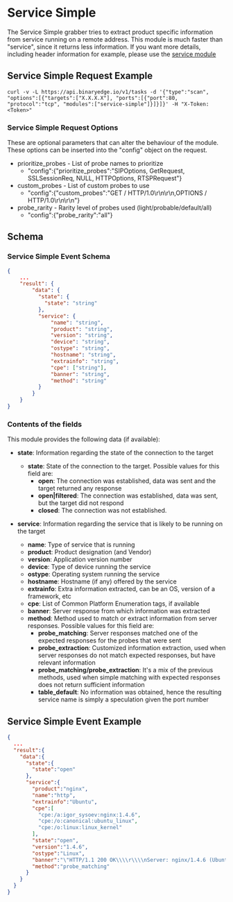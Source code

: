 # Service Simple

The Service Simple grabber tries to extract product specific information from service running on a remote address. This module is much faster than "service", since it returns less information. If you want more details, including header information for example, please use the [service module](https://github.com/binaryedge/api-publicdoc/blob/master/modules/service.md "service")

## Service Simple Request Example

```
curl -v -L https://api.binaryedge.io/v1/tasks -d '{"type":"scan", "options":[{"targets":["X.X.X.X"], "ports":[{"port":80, "protocol":"tcp", "modules":["service-simple"]}]}]}' -H "X-Token:<Token>"
```

### Service Simple Request Options

These are optional parameters that can alter the behaviour of the module. These options can be inserted into the "config" object on the request.

* prioritize_probes - List of probe names to prioritize
    * "config":{"prioritize_probes":"SIPOptions, GetRequest, SSLSessionReq, NULL, HTTPOptions, RTSPRequest"}
* custom_probes - List of custom probes to use
    * "config":{"custom_probes":"GET / HTTP/1.0\r\n\r\n,OPTIONS / HTTP/1.0\r\n\r\n"}
* probe_rarity - Rarity level of probes used (light/probable/default/all)
    * "config":{"probe_rarity":"all"}

## Schema

### Service Simple Event Schema

```json
{
    ...
    "result": {
        "data": {
          "state": {
            "state": "string"
          },
          "service": {
              "name": "string",
              "product": "string",
              "version": "string",
              "device": "string",
              "ostype": "string",
              "hostname": "string",
              "extrainfo": "string",
              "cpe": ["string"],
              "banner": "string",
              "method": "string"
          }
        }
    }
}
```

### Contents of the fields

This module provides the following data (if available):

* **state**: Information regarding the state of the connection to the target
    * **state**: State of the connection to the target. Possible values for this field are:
        * **open**: The connection was established, data was sent and the target returned any response
        * **open|filtered**: The connection was established, data was sent, but the target did not respond
        * **closed**: The connection was not established.

* **service**: Information regarding the service that is likely to be running on the target
    * **name**: Type of service that is running
    * **product**: Product designation (and Vendor)
    * **version**: Application version number
    * **device**: Type of device running the service
    * **ostype**: Operating system running the service
    * **hostname**: Hostname (if any) offered by the service
    * **extrainfo**: Extra information extracted, can be an OS, version of a framework, etc
    * **cpe**: List of Common Platform Enumeration tags, if available
    * **banner**: Server response from which information was extracted
    * **method**: Method used to match or extract information from server responses. Possible values for this field are:
        * **probe_matching**: Server responses matched one of the expected responses for the probes that were sent
        * **probe_extraction**: Customized information extraction, used when server responses do not match expected responses, but have relevant information
        * **probe_matching/probe_extraction**: It's a mix of the previous methods, used when simple matching with expected responses does not return sufficient information
        * **table_default**: No information was obtained, hence the resulting service name is simply a speculation given the port number

## Service Simple Event Example

```json
{  
  ...
  "result":{  
    "data":{  
      "state":{  
        "state":"open"
      },
      "service":{  
        "product":"nginx",
        "name":"http",
        "extrainfo":"Ubuntu",
        "cpe":[  
          "cpe:/a:igor_sysoev:nginx:1.4.6",
          "cpe:/o:canonical:ubuntu_linux",
          "cpe:/o:linux:linux_kernel"
        ],
        "state":"open",
        "version":"1.4.6",
        "ostype":"Linux",
        "banner":"\"HTTP/1.1 200 OK\\\\r\\\\nServer: nginx/1.4.6 (Ubuntu)\\\\r\\\\nDate: Tue, 18 Apr 2017 09:39:42 GMT\\\\r\\\\nContent-Type: text/html\\\\r\\\\nContent-Length: 612\\\\r\\\\nLast-Modified: Tue, 04 Mar 2014 11:46:45 GMT\\\\r\\\\nConnection: close\\\\r\\\\nETag: \\\"5315bd25-264\\\"\\\\r\\\\nAccept-Ranges: bytes\\\\r\\\\n\\\\r\\\\n<!DOCTYPE html>\\\\n<html>\\\\n<head>\\\\n<title>Welcome to nginx!</title>\\\\n<style>\\\\n    body {\\\\n        width: 35em;\\\\n        margin: 0 auto;\\\\n        font-family: Tahoma, Verdana, Arial, sans-serif;\\\\n    }\\\\n</style>\\\\n</head>\\\\n<body>\\\\n<h1>Welcome to nginx!</h1>\\\\n<p>If you see this page, the nginx web server is successfully installed and\\\\nworking. Further configuration is required.</p>\\\\n\\\\n<p>For online documentation and support please refer to\\\\n<a href=\\\"http://nginx.org/\\\">nginx.org</a>.<br/>\\\\nCommercial support is available at\\\\n<a href=\\\"http://nginx.com/\\\">nginx.com</a>.</p>\\\\n\\\\n<p><em>Thank you for using nginx.</em></p>\\\\n</body>\\\\n</html>\\\\n\"",
        "method":"probe_matching"
      }
    }
  }
}
```
